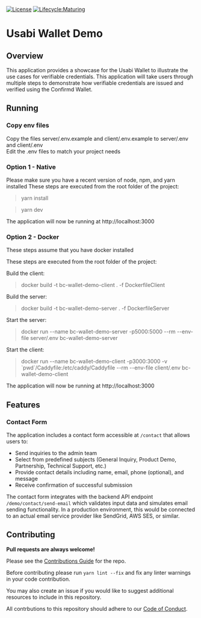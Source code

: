 [![License](https://img.shields.io/badge/License-Apache%202.0-blue.svg)](https://opensource.org/licenses/Apache-2.0)
[![Lifecycle:Maturing](https://img.shields.io/badge/Lifecycle-Maturing-007EC6)](https://github.com/bcgov/repomountie/blob/master/doc/lifecycle-badges.md)

# Usabi Wallet Demo

## Overview

This application provides a showcase for the Usabi Wallet to illustrate the use cases for verifiable credentials. This application will take users through multiple steps to demonstrate how verifiable credentials are issued and verified using the Confirmd Wallet.

## Running

### Copy env files

Copy the files server/.env.example and client/.env.example to server/.env and client/.env  
Edit the .env files to match your project needs

### Option 1 - Native

Please make sure you have a recent version of node, npm, and yarn installed
These steps are executed from the root folder of the project:

> yarn install

> yarn dev

The application will now be running at http://localhost:3000

### Option 2 - Docker

These steps assume that you have docker installed

These steps are executed from the root folder of the project:

Build the client:

> docker build -t bc-wallet-demo-client . -f DockerfileClient

Build the server:

> docker build -t bc-wallet-demo-server . -f DockerfileServer

Start the server:

> docker run --name bc-wallet-demo-server -p5000:5000 --rm --env-file server/.env bc-wallet-demo-server

Start the client:

> docker run --name bc-wallet-demo-client -p3000:3000 -v \`pwd\`/Caddyfile:/etc/caddy/Caddyfile --rm --env-file client/.env bc-wallet-demo-client

The application will now be running at http://localhost:3000

## Features

### Contact Form

The application includes a contact form accessible at `/contact` that allows users to:

- Send inquiries to the admin team
- Select from predefined subjects (General Inquiry, Product Demo, Partnership, Technical Support, etc.)
- Provide contact details including name, email, phone (optional), and message
- Receive confirmation of successful submission

The contact form integrates with the backend API endpoint `/demo/contact/send-email` which validates input data and simulates email sending functionality. In a production environment, this would be connected to an actual email service provider like SendGrid, AWS SES, or similar.

## Contributing

**Pull requests are always welcome!**

Please see the [Contributions Guide](CONTRIBUTING.md) for the repo.

Before contributing please run `yarn lint --fix` and fix any linter warnings in your code contribution.

You may also create an issue if you would like to suggest additional resources to include in this repository.

All contrbutions to this repository should adhere to our [Code of Conduct](./CODE_OF_CONDUCT).
